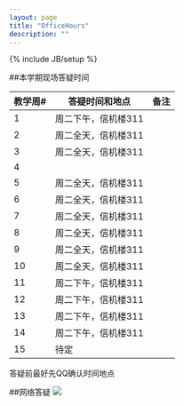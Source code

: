 ```yaml
---
layout: page
title: "OfficeHours"
description: ""
---
```

{% include JB/setup %}

##本学期现场答疑时间

<SCRIPT LANGUAGE="JavaScript">
var firstDay = new Date(2015,8,13,0,0,0); //2015-9-13
var now = Date.now();
var week =  Math.round((now-firstDay.getTime())/86400000.0/7.0+0.5);
if(week<0||week>19) week=0;
document.write("提示：本周是本学期的第<b><font color=blue>"+week+"</font></b>教学周");
</SCRIPT>

<table class="table table-bordered table-condensed">
 <thead>
   <tr>
      <th>教学周# </th>
      <th>答疑时间和地点</th>
	  <th>备注</th>
   </tr>
 </thead> 
 <tbody>
   <tr>
      <td>1  </td>
      <td>周二下午，信机楼311  </td>
      <td> </td>
   </tr>

   <tr>
      <td>2  </td>
      <td>周二全天，信机楼311</td>
      <td> </td>
   </tr>
   <tr>
      <td>3  </td>
      <td>周二全天，信机楼311 </td>
      <td> </td>
   </tr>
   <tr>
      <td>4  </td>
      <td> </td>
      <td> </td>
   </tr>
   <tr>
      <td>5  </td>
      <td>周二全天，信机楼311 </td>
      <td> </td>
   </tr>
   <tr>
      <td>6  </td>
      <td>周二全天，信机楼311 </td>
      <td> </td>
   </tr>
   <tr>
      <td>7  </td>
      <td>周二全天，信机楼311 </td>
      <td> </td>
   </tr>
   <tr>
      <td>8  </td>
      <td>周二全天，信机楼311</td>
      <td> </td>
   </tr>
   <tr>
      <td>9  </td>
      <td>周二全天，信机楼311 </td>
      <td> </td>
   </tr>
   <tr>
      <td>10  </td>
      <td>周二全天，信机楼311</td>
      <td> </td>
   </tr>
   <tr>
      <td>11  </td>
      <td>周二下午，信机楼311</td>
      <td> </td>
   </tr>
   <tr>
      <td>12  </td>
      <td>周二下午，信机楼311  </td>
      <td> </td>
   </tr>
   <tr>
      <td>13  </td>
      <td>周二下午，信机楼311 </td>
      <td> </td>
   </tr>
   <tr>
      <td>14  </td>
      <td>周二下午，信机楼311 </td>
      <td> </td>
   </tr>
   <tr>
      <td>15  </td>
      <td>待定</td>
      <td> </td>
   </tr>


 </tbody>
</table>

答疑前最好先QQ确认时间地点

##网络答疑
![](http://i.imgur.com/VqoCatq.png)

